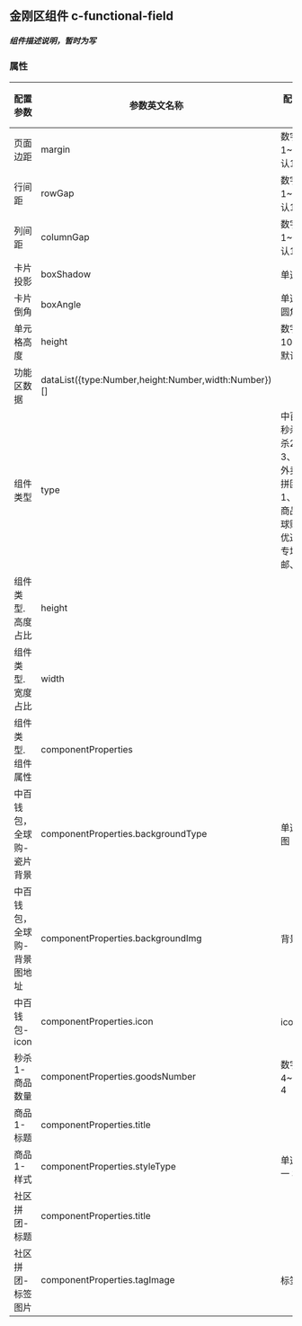 ## 金刚区组件    c-functional-field
##### 组件描述说明，暂时为写


### 属性

| 配置参数 | 参数英文名称 | 配置参数中文值 | 配置参数英文值 |
| -------- | ------------ | -------------- | -------------- |
| 页面边距 | margin | 数字：范围1~30，默认10 | Number |
| 行间距 | rowGap | 数字：范围1~30，默认10 | Number |
| 列间距 | columnGap | 数字：范围1~30，默认10 | Number |
| 卡片投影 | boxShadow | 单选：有 无 | 1 2 |
| 卡片倒角 | boxAngle | 单选：直角 圆角 | 1 2 |
| 单元格高度 | height | 数字：范围100~150，默认100 | Number |
| 功能区数据 | dataList({type:Number,height:Number,width:Number})[] | | |
| 组件类型 | type | 中百钱包、秒杀1、秒杀2、秒杀3、秒杀4、外卖、社区拼团、商品1、领券、商品2、全球购、中百优送、特卖专场、包邮、商品2 | 1 2 3 4 5 6 7 8 9 10 11 12 13 14 15 |
| 组件类型.高度占比 | height | | |
| 组件类型.宽度占比 | width | | |
| 组件类型.组件属性 | componentProperties | | |
| 中百钱包，全球购-瓷片背景 | componentProperties.backgroundType | 单选：背景图 白色 | 1 2 |
| 中百钱包，全球购-背景图地址 | componentProperties.backgroundImg | 背景图地址 | String |
| 中百钱包-icon | componentProperties.icon | icon地址 | String |
| 秒杀1-商品数量 | componentProperties.goodsNumber | 数字：范围4~6，默认4 | Number |
| 商品1-标题 | componentProperties.title | | String |
| 商品1-样式 | componentProperties.styleType | 单选：样式一 样式二 | 1 2 |
| 社区拼团-标题 | componentProperties.title | | String |
| 社区拼团-标签图片 | componentProperties.tagImage | 标签图片 | String |